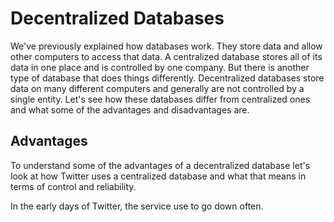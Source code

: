 # Decentralized Databases

We've previously explained how databases work. They store data and allow other computers to access that data. A centralized database stores all of its data in one place and is controlled by one company. But there is another type of database that does things differently. Decentralized databases store data on many different computers and generally are not controlled by a single entity. Let's see how these databases differ from centralized ones and what some of the advantages and disadvantages are.  

## Advantages

To understand some of the advantages of a decentralized database let's look at how Twitter uses a centralized database and what that means in terms of control and reliability. 

In the early days of Twitter, the service use to go down often. 
